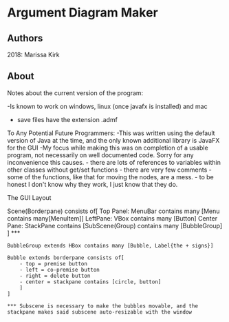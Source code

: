 # Argument Diagram Maker
## Authors
2018:
Marissa Kirk

## About
Notes about the current version of the program:

-Is known to work on windows, linux (once javafx is installed) and mac

- save files have the extension .admf

To Any Potential Future Programmers:
-This was written using the default version of Java at the time, and the only known additional library is JavaFX for the GUI
-My focus while making this was on completion of a usable program, not necessarily on well documented code. Sorry for any inconvenience this causes.
	- there are lots of references to variables within other classes without get/set functions 
	- there are very few comments
	- some of the functions, like that for moving the nodes, are a mess.
		- to be honest I don't know why they work, I just know that they do. 



The GUI Layout

Scene(Borderpane) consists of[
	Top Panel: MenuBar contains many [Menu contains many[MenuItem]]
	LeftPane: VBox contains many [Button]
	Center Pane: StackPane contains [SubScene(Group) contains many [BubbleGroup] ] ***
	
	BubbleGroup extends HBox contains many [Bubble, Label{the + signs}]
	
	Bubble extends borderpane consists of[
		- top = premise button
		- left = co-premise button
		- right = delete button
		- center = stackpane contains [circle, button]
		] 
	] 
	
	*** Subscene is necessary to make the bubbles movable, and the stackpane makes said subscene auto-resizable with the window
